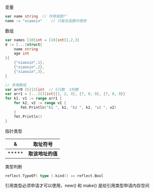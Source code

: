 变量
``` go
var name string  // 作用域更广
name := "xiaoxin"    // 只能在函数内使用
```

数组
```Go
var names [10]int = [10]int{1,2,3}
d := [...]struct{
	name string
	age int
}{
	{"xiaoxin",1},
	{"xiaoxin",2},
	{"xiaoxin",3},
}

// 多维数组
var arr0 [5][3]int  // 5行数  3列数
var arr1 = [...][3]int{{1, 2, 3}, {7, 8, 9}, {7, 8, 9}}
for k1, v1 := range arr1 {  
    for k2, v2 := range v1 {  
       fmt.Println("k1 ", k1, "k2 ", k2, "v2 ", v2)  
    }  
    fmt.Println()  
}
```

指针类型

|   &   |    取址符号    |
| :---: | :--------: |
| ***** | **取该地址的值** |

类型判断
```Go
reflect.TypeOf( type ).kind() == reflect.Bool
```

引用类型必须申请才可以使用，new() 和 make() 是给引用类型申请内存空间

